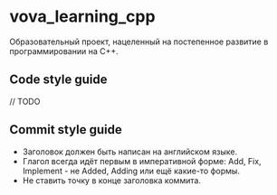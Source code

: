 # vova_learning_cpp

Образовательный проект, нацеленный на постепенное развитие в программировании на С++.



## Code style guide

// TODO




## Commit style guide

- Заголовок должен быть написан на английском языке.
- Глагол всегда идёт первым в императивной форме: Add, Fix, Implement - не Added, Adding или ещё какие-то формы.
- Не ставить точку в конце заголовка коммита.
